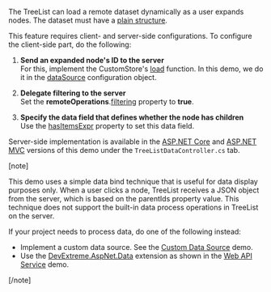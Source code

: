 The TreeList can load a remote dataset dynamically as a user expands nodes. The dataset must have a [plain structure](/Documentation/ApiReference/UI_Components/dxTreeList/Configuration/#dataStructure).

This feature requires client- and server-side configurations. To configure the client-side part, do the following:

1. **Send an expanded node's ID to the server**       
For this, implement the CustomStore's [load](/Documentation/ApiReference/Data_Layer/CustomStore/Configuration/#load) function. In this demo, we do it in the [dataSource](/Documentation/ApiReference/UI_Components/dxTreeList/Configuration/#dataSource) configuration object.

1. **Delegate filtering to the server**         
Set the **remoteOperations**.[filtering](/Documentation/ApiReference/UI_Components/dxTreeList/Configuration/remoteOperations/#filtering) property to **true**.

3. **Specify the data field that defines whether the node has children**           
Use the [hasItemsExpr](/Documentation/ApiReference/UI_Components/dxTreeList/Configuration/#hasItemsExpr) property to set this data field.

Server-side implementation is available in the [ASP.NET Core](https://demos.devexpress.com/aspnetcore/Demo/TreeList/LoadDataOnDemand/) and [ASP.NET MVC](https://demos.devexpress.com/ASPNetMvc/Demo/TreeList/LoadDataOnDemand) versions of this demo under the `TreeListDataController.cs` tab.

[note]

This demo uses a simple data bind technique that is useful for data display purposes only. When a user clicks a node, TreeList receives a JSON object from the server, which is based on the parentIds property value. This technique does not support the built-in data process operations in TreeList on the server.

If your project needs to process data, do one of the following instead:

- Implement a custom data source. See the [Custom Data Source](https://js.devexpress.com/Demos/WidgetsGallery/Demo/DataGrid/CustomDataSource/jQuery/Light/) demo.
- Use the <a href="https://github.com/DevExpress/DevExtreme.AspNet.Data#devextreme-aspnet-data" target="_blank">DevExtreme.AspNet.Data</a> extension as shown in the [Web API Service](https://js.devexpress.com/Demos/WidgetsGallery/Demo/TreeList/WebAPIService/) demo.

[/note]
